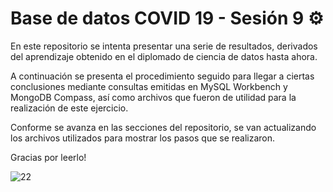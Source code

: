 # Base de datos COVID 19 - Sesión 9  ⚙

En este repositorio se intenta presentar una serie de resultados, derivados del aprendizaje obtenido en el diplomado de ciencia de datos hasta ahora.

A continuación se presenta el procedimiento seguido para llegar a ciertas conclusiones mediante consultas emitidas en MySQL Workbench y MongoDB Compass, así como archivos que fueron de utilidad para la realización de este ejercicio.

Conforme se avanza en las secciones del repositorio, se van actualizando los archivos utilizados para mostrar los pasos que se realizaron.

Gracias por leerlo!

![22](https://github.com/andiisantoss/QueryCompetition/assets/147234584/6f676a92-715e-41d5-9cf8-ff7e86e463af)

